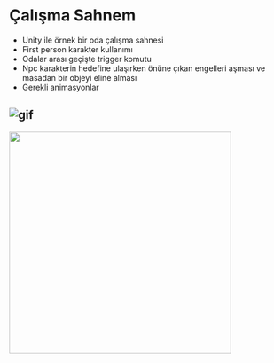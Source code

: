 # Çalışma Sahnem
+ Unity ile örnek bir oda çalışma sahnesi
+ First person karakter kullanımı
+ Odalar arası geçişte trigger komutu
+ Npc karakterin hedefine ulaşırken önüne çıkan engelleri aşması ve masadan bir objeyi eline alması
+ Gerekli animasyonlar

##  ![gif](https://media.giphy.com/media/kHbTNqKSlnY8YnDv14/giphy.gif)

<img src="https://media.giphy.com/media/kHbTNqKSlnY8YnDv14/giphy.gif" width="400"/>
